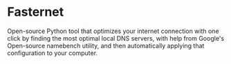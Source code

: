 # Fasternet

Open-source Python tool that optimizes your internet connection with one click by finding the most optimal local DNS servers, with help from Google's Open-source namebench utility, and then automatically applying that configuration to your computer.
